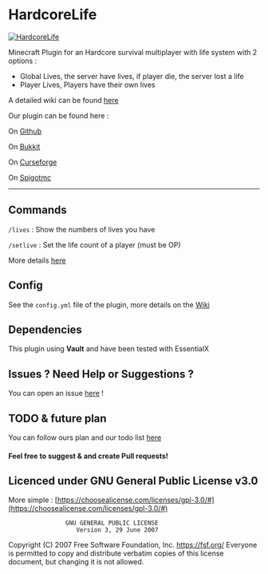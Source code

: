 # HardcoreLife

[![HardcoreLife](https://www.spigotmc.org/data/resource_icons/91/91375.jpg?1618568731)](https://dev.bukkit.org/projects/hardcorelife)

Minecraft Plugin for an Hardcore survival multiplayer with life system
with 2 options :

- Global Lives, the server have lives, if player die, the server lost a life
- Player Lives, Players have their own lives

A detailed wiki can be found [here](https://github.com/Chryscorelab/HardcoreLife/wiki/Welcome-aboard)

Our plugin can be found here :

On [Github](https://github.com/Chryscorelab/HardcoreLife/releases)

On [Bukkit](https://dev.bukkit.org/projects/hardcorelife)

On [Curseforge](https://www.curseforge.com/minecraft/bukkit-plugins/hardcorelife)

On [Spigotmc](https://www.spigotmc.org/resources/hardcore-life.91375/)


***
## Commands

`/lives` : Show the numbers of lives you have

`/setlive` : Set the life count of a player (must be OP)

More details [here](https://github.com/Chryscorelab/HardcoreLife/wiki/Commands)

## Config

See the `config.yml` file of the plugin, more details on the [Wiki](https://github.com/Chryscorelab/HardcoreLife/wiki/Config-files)

## Dependencies

This plugin using **Vault** and have been tested with EssentialX

## Issues ? Need Help or Suggestions ?

You can open an issue [here](https://github.com/Chryscorelab/HardcoreLife/issues) !


## TODO & future plan

You can follow ours plan and our todo list [here](https://github.com/Chryscorelab/HardcoreLife/projects) 

####     Feel free to suggest & and create Pull requests!

## Licenced under GNU General Public License v3.0

More simple : [https://choosealicense.com/licenses/gpl-3.0/#](https://choosealicense.com/licenses/gpl-3.0/#)

                    GNU GENERAL PUBLIC LICENSE
                       Version 3, 29 June 2007

Copyright (C) 2007 Free Software Foundation, Inc. <https://fsf.org/>
Everyone is permitted to copy and distribute verbatim copies
of this license document, but changing it is not allowed.
